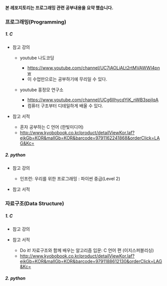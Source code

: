 #### 본 레포지토리는 프로그래밍 관련 공부내용을 요약 했습니다.

### 프로그래밍(Programming)
##### 1. C
  - 참고 강의
    - youtube 나도코딩
      - https://www.youtube.com/channel/UC7iAOLiALt2rtMVAWWl4pnw
      - 이 수업만으로는 공부하기에 무리일 수 있다.
  
    - youtube 홍정모 연구소
      - https://www.youtube.com/channel/UCg6IlhycdYiK_nWB3spjIqA
      - 컴퓨터 구조부터 디테일하게 배울 수 있다.
    
  - 참고 서적
    - 혼자 공부하는 C 언어 (한빛미디어)
    - http://www.kyobobook.co.kr/product/detailViewKor.laf?ejkGb=KOR&mallGb=KOR&barcode=9791162241868&orderClick=LAG&Kc= <br/>


##### 2. python
  - 참고 강의
    - 인프런: 우리를 위한 프로그래밍 : 파이썬 중급(Level 2) 
    
  - 참고 서적 <br/>


### 자료구조(Data Structure)
##### 1. C
  - 참고 강의


  - 참고 서적
    - Do it! 자료구조와 함께 배우는 알고리즘 입문: C 언어 편 (이지스퍼블리싱)
    - http://www.kyobobook.co.kr/product/detailViewKor.laf?ejkGb=KOR&mallGb=KOR&barcode=9791188612130&orderClick=LAG&Kc=

##### 2. python




